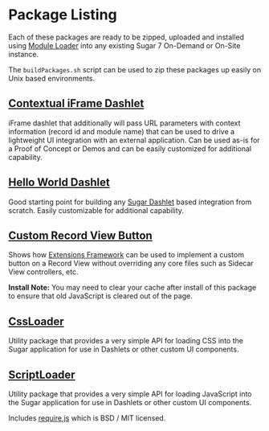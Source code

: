# Package Listing
Each of these packages are ready to be zipped, uploaded and installed using [Module Loader](https://support.sugarcrm.com/Documentation/Sugar_Versions/7.6/Ent/Administration_Guide/Developer_Tools/Module_Loader/) into any existing Sugar 7 On-Demand or On-Site instance.

The `buildPackages.sh` script can be used to zip these packages up easily on Unix based environments.

## [Contextual iFrame Dashlet](ContextualIFrameDashlet/)

iFrame dashlet that additionally will pass URL parameters with context information (record id and module name) that can be used to drive a lightweight UI integration with an external application.  Can be used as-is for a Proof of Concept or Demos and can be easily customized for additional capability.

## [Hello World Dashlet](HelloWorldDashlet/)

Good starting point for building any [Sugar Dashlet](http://support.sugarcrm.com/Documentation/Sugar_Developer/Sugar_Developer_Guide_7.6/UI_Model/Dashlets/Introduction/) based integration from scratch.  Easily customizable for additional capability.

## [Custom Record View Button](CustomRecordViewButton/)

Shows how [Extensions Framework](http://support.sugarcrm.com/Documentation/Sugar_Developer/Sugar_Developer_Guide_7.6/Extension_Framework/) can be used to implement a custom button on a Record View without overriding any core files such as Sidecar View controllers, etc.

**Install Note:**  You may need to clear your cache after install of this package to ensure that old JavaScript is cleared out of the page.

## [CssLoader](packages/CssLoader/)
Utility package that provides a very simple API for loading CSS into the Sugar application for use in Dashlets or other custom UI components.

## [ScriptLoader](packages/ScriptLoader/)
Utility package that provides a very simple API for loading JavaScript into the Sugar application for use in Dashlets or other custom UI components.

Includes [require.js](http://requirejs.org/) which is BSD / MIT licensed.


